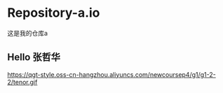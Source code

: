 # Repository-a.io
这是我的仓库a
## Hello 张哲华
https://qgt-style.oss-cn-hangzhou.aliyuncs.com/newcoursep4/g1/g1-2-2/tenor.gif
